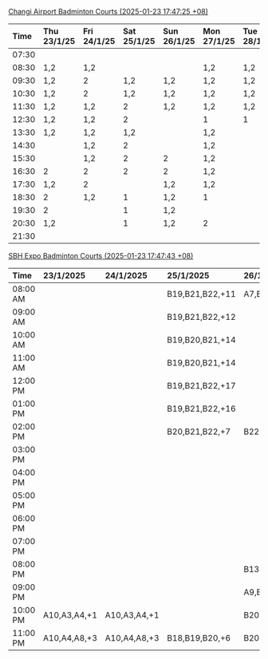 [Changi Airport Badminton Courts (2025-01-23 17:47:25 +08)](https://www.carc.org.sg/FacilityBooking.aspx)

| Time   | Thu 23/1/25   | Fri 24/1/25   | Sat 25/1/25   | Sun 26/1/25   | Mon 27/1/25   | Tue 28/1/25   | Wed 29/1/25   |
|:-------|:--------------|:--------------|:--------------|:--------------|:--------------|:--------------|:--------------|
| 07:30  |               |               |               |               |               |               |               |
| 08:30  | 1,2           | 1,2           |               |               | 1,2           | 1,2           |               |
| 09:30  | 1,2           | 2             | 1,2           | 1,2           | 1,2           | 1,2           |               |
| 10:30  | 1,2           | 2             | 1,2           | 1,2           | 1,2           | 1,2           |               |
| 11:30  | 1,2           | 1,2           | 2             | 1,2           | 1,2           | 1,2           |               |
| 12:30  | 1,2           | 1,2           | 2             |               | 1             | 1             |               |
| 13:30  | 1,2           | 1,2           | 1,2           |               | 1,2           |               |               |
| 14:30  |               | 1,2           | 2             |               | 1,2           |               |               |
| 15:30  |               | 1,2           | 2             | 2             | 1,2           |               |               |
| 16:30  | 2             | 2             | 2             | 2             | 1,2           |               |               |
| 17:30  | 1,2           | 2             |               | 1,2           | 1,2           |               |               |
| 18:30  | 2             | 1,2           | 1             | 1,2           | 1             |               |               |
| 19:30  | 2             |               | 1             | 1,2           |               |               |               |
| 20:30  | 1,2           |               | 1             | 1,2           | 2             |               |               |
| 21:30  |               |               |               |               |               |               |               |

[SBH Expo Badminton Courts (2025-01-23 17:47:43 +08)](https://singaporebadmintonhall.getomnify.com/widgets/O3MRKGBH359GA55KHMG1RD)

| Time     | 23/1/2025    | 24/1/2025    | 25/1/2025       | 26/1/2025       | 27/1/2025       | 28/1/2025       | 29/1/2025   |
|:---------|:-------------|:-------------|:----------------|:----------------|:----------------|:----------------|:------------|
| 08:00 AM |              |              | B19,B21,B22,+11 | A7,B14,B15,+1   | B13,B14,B18,+6  | B19,B21,B22,+14 |             |
| 09:00 AM |              |              | B19,B21,B22,+12 |                 |                 | B19,B21,B22,+14 |             |
| 10:00 AM |              |              | B19,B20,B21,+14 |                 |                 | B19,B21,B22,+15 |             |
| 11:00 AM |              |              | B19,B20,B21,+14 |                 |                 | B19,B21,B22,+14 |             |
| 12:00 PM |              |              | B19,B21,B22,+17 |                 |                 | B19,B21,B22,+13 |             |
| 01:00 PM |              |              | B19,B21,B22,+16 |                 | A8,A9,B22       | B19,B21,B22,+16 |             |
| 02:00 PM |              |              | B20,B21,B22,+7  | B22             | B11             | B19,B21,B22,+15 |             |
| 03:00 PM |              |              |                 |                 |                 | A1,B11          |             |
| 04:00 PM |              |              |                 |                 |                 | B11             |             |
| 05:00 PM |              |              |                 |                 |                 | B12,B13,B14     |             |
| 06:00 PM |              |              |                 |                 | A5,A7,A8,+1     | B12,B13,B14,+8  |             |
| 07:00 PM |              |              |                 |                 | A10,A8,B14,+5   | B13,B14,B15,+9  |             |
| 08:00 PM |              |              |                 | B13             | B19,B20,B21,+12 |                 |             |
| 09:00 PM |              |              |                 | A9,B15,B16,+3   | B19,B20,B21,+15 | A6,A8,A9        |             |
| 10:00 PM | A10,A3,A4,+1 | A10,A3,A4,+1 |                 | B20,B21,B22,+14 | A10,A8,A9,+7    | A10,A8,A9,+7    |             |
| 11:00 PM | A10,A4,A8,+3 | A10,A4,A8,+3 | B18,B19,B20,+6  | B20,B21,B22,+16 | A10,A8,A9,+7    | A10,A8,A9,+7    |             |
